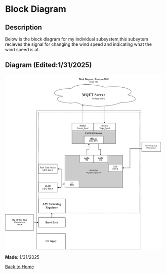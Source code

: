 # Block Diagram

## Description
Below is the block diagram for my individual subsystem,this subsytem recieves the signal for changing the wind speed and indicating what the wind speed is at.

## Diagram (Edited:1/31/2025)
![Block Diagram](https://raw.githubusercontent.com/emwall527/emwall.github.io/refs/heads/main/Pictures/Block%20Diagram.jpg)

__Made__: 1/31/2025

[Back to Home](index.md)